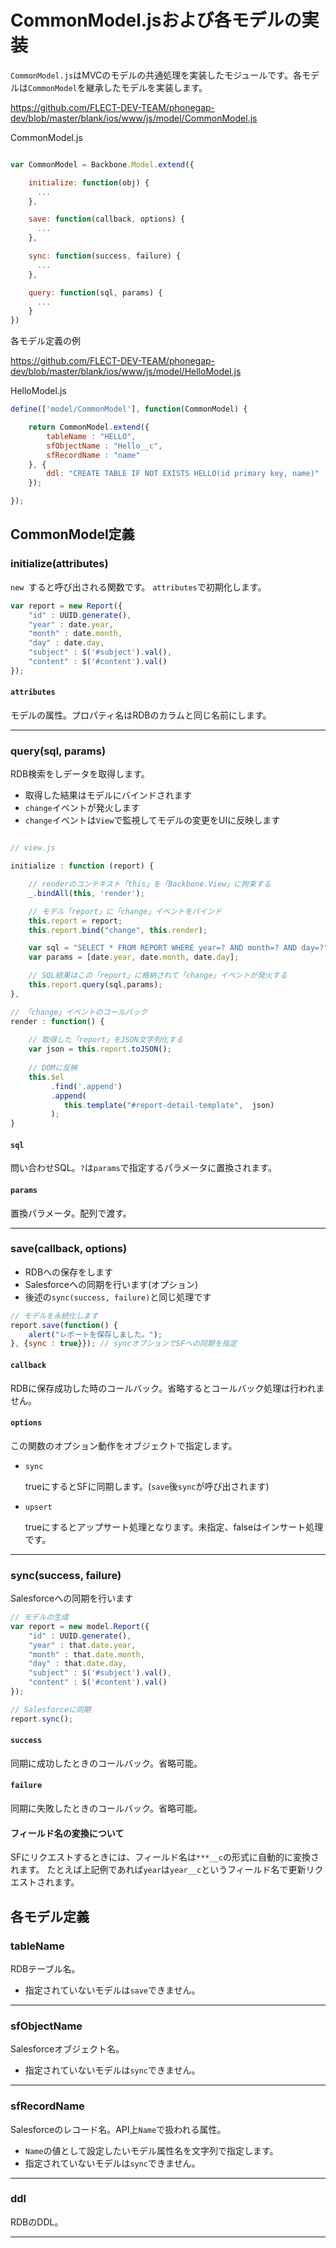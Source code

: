 # CommonModel.jsおよび各モデルの実装

`CommonModel.js`はMVCのモデルの共通処理を実装したモジュールです。各モデルは`CommonModel`を継承したモデルを実装します。

https://github.com/FLECT-DEV-TEAM/phonegap-dev/blob/master/blank/ios/www/js/model/CommonModel.js

CommonModel.js

```javascript

var CommonModel = Backbone.Model.extend({

    initialize: function(obj) {
      ...
    },

    save: function(callback, options) {
      ...
    },

    sync: function(success, failure) {
      ...
    },

    query: function(sql, params) {
      ...
    }
})
```

各モデル定義の例

https://github.com/FLECT-DEV-TEAM/phonegap-dev/blob/master/blank/ios/www/js/model/HelloModel.js

HelloModel.js

```javascript
define(['model/CommonModel'], function(CommonModel) {

    return CommonModel.extend({
        tableName : "HELLO",
        sfObjectName : "Hello__c",
        sfRecordName : "name"
    }, {
        ddl: "CREATE TABLE IF NOT EXISTS HELLO(id primary key, name)"
    });

});
```

## CommonModel定義

### initialize(attributes)

`new `すると呼び出される関数です。
`attributes`で初期化します。

```javascript
var report = new Report({
	"id" : UUID.generate(),
	"year" : date.year,
	"month" : date.month,
	"day" : date.day,
	"subject" : $('#subject').val(),
	"content" : $('#content').val()
});
```

#### `attributes`

モデルの属性。プロパティ名はRDBのカラムと同じ名前にします。

---------------------------------------------------------

### query(sql, params)

RDB検索をしデータを取得します。

* 取得した結果はモデルにバインドされます
* `change`イベントが発火します
 * `change`イベントは`View`で監視してモデルの変更をUIに反映します

```javascript

// view.js

initialize : function (report) {

    // renderのコンテキスト「this」を「Backbone.View」に拘束する
    _.bindAll(this, 'render');

    // モデル「report」に「change」イベントをバインド
    this.report = report;
    this.report.bind("change", this.render);

    var sql = "SELECT * FROM REPORT WHERE year=? AND month=? AND day=?";
    var params = [date.year, date.month, date.day];

    // SQL結果はこの「report」に格納されて「change」イベントが発火する
    this.report.query(sql,params);
},

// 「change」イベントのコールバック
render : function() {
    
    // 取得した「report」をJSON文字列化する
    var json = this.report.toJSON();
    
    // DOMに反映
    this.$el
         .find('.append')
         .append(
            this.template("#report-detail-template",  json)
         );
}
```
#### `sql`

問い合わせSQL。`?`は`params`で指定するパラメータに置換されます。

#### `params`

置換パラメータ。配列で渡す。

---------------------------------------------------------

### save(callback, options)

* RDBへの保存をします
* Salesforceへの同期を行います(オプション)
 * 後述の`sync(success, failure)`と同じ処理です

``` javascript
// モデルを永続化します
report.save(function() {
	alert("レポートを保存しました。");
}, {sync : true}}); // syncオプションでSFへの同期を指定
```

#### `callback`
RDBに保存成功した時のコールバック。省略するとコールバック処理は行われません。

#### `options`
この関数のオプション動作をオブジェクトで指定します。

* `sync`

	trueにするとSFに同期します。(`save`後`sync`が呼び出されます)

* `upsert`

	trueにするとアップサート処理となります。未指定、falseはインサート処理です。

---------------------------------------------------------

### sync(success, failure)

Salesforceへの同期を行います

```javascript
// モデルの生成
var report = new model.Report({
    "id" : UUID.generate(),
    "year" : that.date.year,
    "month" : that.date.month,
    "day" : that.date.day,
    "subject" : $('#subject').val(),
    "content" : $('#content').val()
});

// Salesforceに同期
report.sync();
```

#### `success`
同期に成功したときのコールバック。省略可能。

#### `failure`
同期に失敗したときのコールバック。省略可能。

#### フィールド名の変換について

SFにリクエストするときには、フィールド名は`***__c`の形式に自動的に変換されます。
たとえば上記例であれば`year`は`year__c`というフィールド名で更新リクエストされます。

## 各モデル定義

### tableName

RDBテーブル名。

* 指定されていないモデルは`save`できません。

---------------------------------------------------------

### sfObjectName

Salesforceオブジェクト名。

* 指定されていないモデルは`sync`できません。

---------------------------------------------------------

### sfRecordName

Salesforceのレコード名。API上`Name`で扱われる属性。

* `Name`の値として設定したいモデル属性名を文字列で指定します。
* 指定されていないモデルは`sync`できません。

---------------------------------------------------------

### ddl

RDBのDDL。

---------------------------------------------------------

